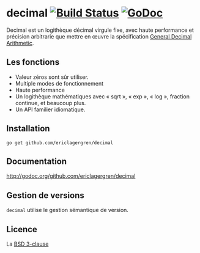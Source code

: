 # decimal [![Build Status](https://travis-ci.org/ericlagergren/decimal.png?branch=master)](https://travis-ci.org/ericlagergren/decimal) [![GoDoc](https://godoc.org/github.com/ericlagergren/decimal?status.svg)](https://godoc.org/github.com/ericlagergren/decimal)

Decimal est un logithèque décimal virgule fixe, avec haute performance et
précision arbitrarie que mettre en œuvre la spécification
[General Decimal Arithmetic](http://speleotrove.com/decimal/).

## Les fonctions

 * Valeur zéros sont sûr utiliser.
 * Multiple modes de fonctionnement 
 * Haute performance
 * Un logithèque mathématiques avec « sqrt », « exp », « log », fraction continue, et beaucoup plus.
 * Un API familier idiomatique.

## Installation

`go get github.com/ericlagergren/decimal`

## Documentation

http://godoc.org/github.com/ericlagergren/decimal

## Gestion de versions

`decimal` utilise le gestion sémantique de version.

## Licence

La [BSD 3-clause](https://github.com/ericlagergren/decimal/blob/master/LICENSE)
